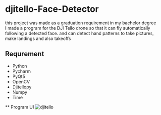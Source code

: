 # djitello-Face-Detector
this project was made as a graduation requirement in my bachelor degree   
I made a program for the DJI Tello drone so that it can fly automatically following a detected face. and can detect hand patterns to take pictures, make landings and also takeoffs

## Requrement
* Python
* Pycharm
* PyQt5
* OpenCV
* Djitellopy
* Numpy
* Time

** Program UI
![djitello](https://user-images.githubusercontent.com/48760006/137682215-2b85e666-c738-45f8-847a-ead0de37f418.jpg)

